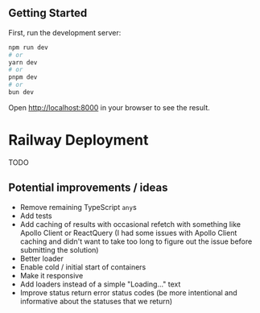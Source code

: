 ## Getting Started

First, run the development server:

```bash
npm run dev
# or
yarn dev
# or
pnpm dev
# or
bun dev
```

Open [http://localhost:8000](http://localhost:8000) in your browser to see the result.

# Railway Deployment

TODO

## Potential improvements / ideas

- Remove remaining TypeScript `any`s
- Add tests
- Add caching of results with occasional refetch with something like Apollo Client or ReactQuery (I had some issues with Apollo Client caching and didn't want to take too long to figure out the issue before submitting the solution)
- Better loader
- Enable cold / initial start of containers
- Make it responsive
- Add loaders instead of a simple "Loading..." text
- Improve status return error status codes (be more intentional and informative about the statuses that we return)
